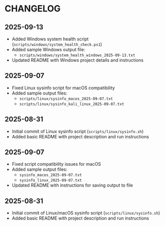 # CHANGELOG

## 2025-09-13
- Added Windows system health script (`scripts/windows/system_health_check.ps1`)
- Added sample Windows output file:
  - `scripts/windows/system_health_windows_2025-09-13.txt`
- Updated README with Windows project details and instructions

## 2025-09-07
- Fixed Linux sysinfo script for macOS compatibility
- Added sample output files:
  - `scripts/linux/sysinfo_macos_2025-09-07.txt`
  - `scripts/linux/sysinfo_kali_linux_2025-09-07.txt`

## 2025-08-31
- Initial commit of Linux sysinfo script (`scripts/linux/sysinfo.sh`)
- Added basic README with project description and run instructions


## 2025-09-07
- Fixed script compatibility issues for macOS
- Added sample output files:
  - `sysinfo_macos_2025-09-07.txt`
  - `sysinfo_linux_2025-09-07.txt`
- Updated README with instructions for saving output to file

## 2025-08-31
- Initial commit of Linux/macOS sysinfo script (`scripts/linux/sysinfo.sh`)
- Added basic README with project description and run instructions